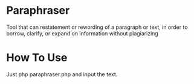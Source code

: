 # Paraphraser
Tool that can restatement or rewording of a paragraph  or text,  in order to borrow, clarify, or expand on information without plagiarizing

# How To Use

Just php paraphraser.php and input the text.
